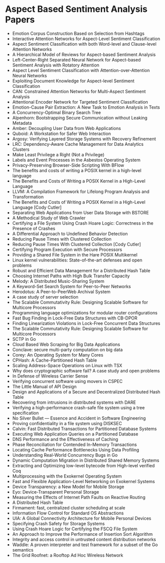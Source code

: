 # Aspect Based Sentiment Analysis Papers

<ul>

                             

 <li><a target="_blank" href="https://github.com/manjunath5496/Aspect-Based-Sentiment-Analysis-Papers/blob/master/a(1).pdf" style="text-decoration:none;">Emotion Corpus Construction Based on Selection from Hashtags</a></li>

 <li><a target="_blank" href="https://github.com/manjunath5496/Aspect-Based-Sentiment-Analysis-Papers/blob/master/a(2).pdf" style="text-decoration:none;">Interactive Attention Networks for Aspect-Level Sentiment Classification</a></li>

<li><a target="_blank" href="https://github.com/manjunath5496/Aspect-Based-Sentiment-Analysis-Papers/blob/master/a(3).pdf" style="text-decoration:none;">Aspect Sentiment Classification with both Word-level and Clause-level Attention Networks</a></li>
 <li><a target="_blank" href="https://github.com/manjunath5496/Aspect-Based-Sentiment-Analysis-Papers/blob/master/a(4).pdf" style="text-decoration:none;">A Hierarchical Model of Reviews for Aspect-based Sentiment Analysis</a></li>                              
<li><a target="_blank" href="https://github.com/manjunath5496/Aspect-Based-Sentiment-Analysis-Papers/blob/master/a(5).pdf" style="text-decoration:none;">Left-Center-Right Separated Neural Network for Aspect-based Sentiment Analysis with Rotatory Attention</a></li>
<li><a target="_blank" href="https://github.com/manjunath5496/Aspect-Based-Sentiment-Analysis-Papers/blob/master/a(6).pdf" style="text-decoration:none;">Aspect Level Sentiment Classification with Attention-over-Attention Neural Networks</a></li>
 <li><a target="_blank" href="https://github.com/manjunath5496/Aspect-Based-Sentiment-Analysis-Papers/blob/master/a(7).pdf" style="text-decoration:none;">Exploiting Document Knowledge for Aspect-level Sentiment Classification</a></li>

 <li><a target="_blank" href="https://github.com/manjunath5496/Aspect-Based-Sentiment-Analysis-Papers/blob/master/a(8).pdf" style="text-decoration:none;"> CAN: Constrained Attention Networks for Multi-Aspect Sentiment Analysis </a></li>
   <li><a target="_blank" href="https://github.com/manjunath5496/Aspect-Based-Sentiment-Analysis-Papers/blob/master/a(9).pdf" style="text-decoration:none;">Attentional Encoder Network for Targeted Sentiment Classification</a></li>
  
   
 <li><a target="_blank" href="https://github.com/manjunath5496/Aspect-Based-Sentiment-Analysis-Papers/blob/master/a(10).pdf" style="text-decoration:none;">Emotion-Cause Pair Extraction: A New Task to Emotion Analysis in Texts </a></li>                              
<li><a target="_blank" href="https://github.com/manjunath5496/Aspect-Based-Sentiment-Analysis-Papers/blob/master/a(11).pdf" style="text-decoration:none;">A Concurrency-Optimal Binary Search Tree</a></li>
<li><a target="_blank" href="https://github.com/manjunath5496/Aspect-Based-Sentiment-Analysis-Papers/blob/master/a(12).pdf" style="text-decoration:none;">Alpenhorn: Bootstrapping Secure Communication without Leaking Metadata</a></li>
<li><a target="_blank" href="https://github.com/manjunath5496/Aspect-Based-Sentiment-Analysis-Papers/blob/master/a(13).pdf" style="text-decoration:none;">Amber: Decoupling User Data from Web Applications</a></li>

<li><a target="_blank" href="https://github.com/manjunath5496/Aspect-Based-Sentiment-Analysis-Papers/blob/master/a(14).pdf" style="text-decoration:none;">Quboid: A Workstation for Safer Web Interaction</a></li>
                              
<li><a target="_blank" href="https://github.com/manjunath5496/Aspect-Based-Sentiment-Analysis-Papers/blob/master/a(15).pdf" style="text-decoration:none;">Argosy: Verifying Layered Storage Systems with
Recovery Refinement</a></li>

<li><a target="_blank" href="https://github.com/manjunath5496/Aspect-Based-Sentiment-Analysis-Papers/blob/master/a(16).pdf" style="text-decoration:none;">LRC: Dependency-Aware Cache Management
for Data Analytics Clusters</a></li>

  <li><a target="_blank" href="https://github.com/manjunath5496/Aspect-Based-Sentiment-Analysis-Papers/blob/master/a(17).pdf" style="text-decoration:none;">Make Least Privilege a Right (Not a Privilege)</a></li>   
  
<li><a target="_blank" href="https://github.com/manjunath5496/Aspect-Based-Sentiment-Analysis-Papers/blob/master/a(18).pdf" style="text-decoration:none;">Labels and Event Processes
in the Asbestos Operating System</a></li> 

  
<li><a target="_blank" href="https://github.com/manjunath5496/Aspect-Based-Sentiment-Analysis-Papers/blob/master/a(19).pdf" style="text-decoration:none;">Privacy-Preserving Browser-Side Scripting With BFlow</a></li> 

<li><a target="_blank" href="https://github.com/manjunath5496/Aspect-Based-Sentiment-Analysis-Papers/blob/master/a(20).pdf" style="text-decoration:none;">The benefits and costs of writing a
POSIX kernel in a high-level language</a></li>

<li><a target="_blank" href="https://github.com/manjunath5496/Aspect-Based-Sentiment-Analysis-Papers/blob/master/a(21).pdf" style="text-decoration:none;">The Benefits and Costs of Writing a POSIX Kernel in a High-Level Language</a></li>
<li><a target="_blank" href="https://github.com/manjunath5496/Aspect-Based-Sentiment-Analysis-Papers/blob/master/a(22).pdf" style="text-decoration:none;">LLVM: A Compilation Framework for
Lifelong Program Analysis and Transformation</a></li> 
 <li><a target="_blank" href="https://github.com/manjunath5496/Aspect-Based-Sentiment-Analysis-Papers/blob/master/a(23).pdf" style="text-decoration:none;">The Benefits and Costs of Writing a POSIX
Kernel in a High-Level Language [Cody Cutler]</a></li> 
 

   <li><a target="_blank" href="https://github.com/manjunath5496/Aspect-Based-Sentiment-Analysis-Papers/blob/master/a(24).pdf" style="text-decoration:none;">Separating Web Applications from User Data Storage with BSTORE</a></li>
 
   <li><a target="_blank" href="https://github.com/manjunath5496/Aspect-Based-Sentiment-Analysis-Papers/blob/master/a(25).pdf" style="text-decoration:none;">A Methodical Study of Web Crawler</a></li>                              
 <li><a target="_blank" href="https://github.com/manjunath5496/Aspect-Based-Sentiment-Analysis-Papers/blob/master/a(26).pdf" style="text-decoration:none;">Certifying a File System Using
Crash Hoare Logic: Correctness in the Presence of Crashes</a></li>
 <li><a target="_blank" href="https://github.com/manjunath5496/Aspect-Based-Sentiment-Analysis-Papers/blob/master/a(27).pdf" style="text-decoration:none;">A Differential Approach to
Undefined Behavior Detection</a></li>
   
 
   <li><a target="_blank" href="https://github.com/manjunath5496/Aspect-Based-Sentiment-Analysis-Papers/blob/master/a(28).pdf" style="text-decoration:none;">Reducing Pause Times with Clustered Collection</a></li>
 
   <li><a target="_blank" href="https://github.com/manjunath5496/Aspect-Based-Sentiment-Analysis-Papers/blob/master/a(29).pdf" style="text-decoration:none;">Reducing Pause Times With Clustered Collection [Cody Cutler] </a></li>                              

  <li><a target="_blank" href="https://github.com/manjunath5496/Aspect-Based-Sentiment-Analysis-Papers/blob/master/a(30).pdf" style="text-decoration:none;">Certifying Program Execution with Secure Processors</a></li>
 
   <li><a target="_blank" href="https://github.com/manjunath5496/Aspect-Based-Sentiment-Analysis-Papers/blob/master/a(31).pdf" style="text-decoration:none;">Providing a Shared File System in the Hare
POSIX Multikernel</a></li> 
    <li><a target="_blank" href="https://github.com/manjunath5496/Aspect-Based-Sentiment-Analysis-Papers/blob/master/a(32).pdf" style="text-decoration:none;">Linux kernel vulnerabilities:
State-of-the-art defenses and open problems</a></li> 

   <li><a target="_blank" href="https://github.com/manjunath5496/Aspect-Based-Sentiment-Analysis-Papers/blob/master/a(33).pdf" style="text-decoration:none;">Robust and Efficient Data Management for a Distributed Hash Table</a></li>                              

  <li><a target="_blank" href="https://github.com/manjunath5496/Aspect-Based-Sentiment-Analysis-Papers/blob/master/a(34).pdf" style="text-decoration:none;">Choosing Internet Paths with High Bulk Transfer Capacity</a></li> 
 
  <li><a target="_blank" href="https://github.com/manjunath5496/Aspect-Based-Sentiment-Analysis-Papers/blob/master/a(35).pdf" style="text-decoration:none;">Melody: A Distributed Music-Sharing System</a></li> 

  <li><a target="_blank" href="https://github.com/manjunath5496/Aspect-Based-Sentiment-Analysis-Papers/blob/master/a(36).pdf" style="text-decoration:none;">A Keyword-Set Search System for Peer-to-Peer
Networks</a></li> 
 
<li><a target="_blank" href="https://github.com/manjunath5496/Aspect-Based-Sentiment-Analysis-Papers/blob/master/a(37).pdf" style="text-decoration:none;">Herodotus: A Peer-to-PeerWeb Archival System</a></li>
 <li><a target="_blank" href="https://github.com/manjunath5496/Aspect-Based-Sentiment-Analysis-Papers/blob/master/a(38).pdf" style="text-decoration:none;">A case study of server selection</a></li>
<li><a target="_blank" href="https://github.com/manjunath5496/Aspect-Based-Sentiment-Analysis-Papers/blob/master/a(39).pdf" style="text-decoration:none;">The Scalable Commutativity Rule:
Designing Scalable Software for Multicore Processors</a></li>
 <li><a target="_blank" href="https://github.com/manjunath5496/Aspect-Based-Sentiment-Analysis-Papers/blob/master/a(40).pdf" style="text-decoration:none;">Programming language optimizations for modular router configurations</a></li>                              
<li><a target="_blank" href="https://github.com/manjunath5496/Aspect-Based-Sentiment-Analysis-Papers/blob/master/a(41).pdf" style="text-decoration:none;">Fast Bug Finding in Lock-Free Data Structures with
CB-DPOR</a></li>
<li><a target="_blank" href="https://github.com/manjunath5496/Aspect-Based-Sentiment-Analysis-Papers/blob/master/a(42).pdf" style="text-decoration:none;">Finding Linearization Violations in Lock-Free
Concurrent Data Structures</a></li>
 
  <li><a target="_blank" href="https://github.com/manjunath5496/Aspect-Based-Sentiment-Analysis-Papers/blob/master/a(43).pdf" style="text-decoration:none;">The Scalable Commutativity Rule:
Designing Scalable Software for Multicore Processors</a></li>
 <li><a target="_blank" href="https://github.com/manjunath5496/Aspect-Based-Sentiment-Analysis-Papers/blob/master/a(44).pdf" style="text-decoration:none;">SCTP in Go</a></li>
   <li><a target="_blank" href="https://github.com/manjunath5496/Aspect-Based-Sentiment-Analysis-Papers/blob/master/a(45).pdf" style="text-decoration:none;">Cloud Based Web Scraping for Big Data Applications</a></li>  
   
<li><a target="_blank" href="https://github.com/manjunath5496/Aspect-Based-Sentiment-Analysis-Papers/blob/master/a(46).pdf" style="text-decoration:none;">Conclave: secure multi-party computation on big data</a></li> 
                             
<li><a target="_blank" href="https://github.com/manjunath5496/Aspect-Based-Sentiment-Analysis-Papers/blob/master/a(47).pdf" style="text-decoration:none;">Corey: An Operating System for Many Cores</a></li>
<li><a target="_blank" href="https://github.com/manjunath5496/Aspect-Based-Sentiment-Analysis-Papers/blob/master/a(48).pdf" style="text-decoration:none;">CPHash: A Cache-Partitioned Hash Table</a></li>

<li><a target="_blank" href="https://github.com/manjunath5496/Aspect-Based-Sentiment-Analysis-Papers/blob/master/a(49).pdf" style="text-decoration:none;">Scaling Address-Space Operations on Linux with
TSX</a></li>
                              
<li><a target="_blank" href="https://github.com/manjunath5496/Aspect-Based-Sentiment-Analysis-Papers/blob/master/a(50).pdf" style="text-decoration:none;">Why does cryptographic software fail?
A case study and open problems</a></li>
<li><a target="_blank" href="https://github.com/manjunath5496/Aspect-Based-Sentiment-Analysis-Papers/blob/master/a(51).pdf" style="text-decoration:none;">In Defense of Wireless Carrier Sense</a></li>
<li><a target="_blank" href="https://github.com/manjunath5496/Aspect-Based-Sentiment-Analysis-Papers/blob/master/a(52).pdf" style="text-decoration:none;">Verifying concurrent software using movers in CSPEC</a></li>

<li><a target="_blank" href="https://github.com/manjunath5496/Aspect-Based-Sentiment-Analysis-Papers/blob/master/a(53).pdf" style="text-decoration:none;">The Little Manual of
API Design</a></li>
 
<li><a target="_blank" href="https://github.com/manjunath5496/Aspect-Based-Sentiment-Analysis-Papers/blob/master/a(54).pdf" style="text-decoration:none;">Design and Applications of a Secure and Decentralized Distributed Hash Table </a></li>

<li><a target="_blank" href="https://github.com/manjunath5496/Aspect-Based-Sentiment-Analysis-Papers/blob/master/a(55).pdf" style="text-decoration:none;">Recovering from intrusions in distributed systems with DARE</a></li>
 
  <li><a target="_blank" href="https://github.com/manjunath5496/Aspect-Based-Sentiment-Analysis-Papers/blob/master/a(56).pdf" style="text-decoration:none;">Verifying a high-performance crash-safe file system using a tree specification </a></li>                              

  <li><a target="_blank" href="https://github.com/manjunath5496/Aspect-Based-Sentiment-Analysis-Papers/blob/master/a(57).pdf" style="text-decoration:none;">No Silver Bullet — Essence and Accident in Software Engineering</a></li>
 
   <li><a target="_blank" href="https://github.com/manjunath5496/Aspect-Based-Sentiment-Analysis-Papers/blob/master/a(58).pdf" style="text-decoration:none;">Proving confidentiality in a file system using DISKSEC</a></li>
    <li><a target="_blank" href="https://github.com/manjunath5496/Aspect-Based-Sentiment-Analysis-Papers/blob/master/a(59).pdf" style="text-decoration:none;">Calvin: Fast Distributed Transactions
for Partitioned Database Systems</a></li>
 
  <li><a target="_blank" href="https://github.com/manjunath5496/Aspect-Based-Sentiment-Analysis-Papers/blob/master/a(60).pdf" style="text-decoration:none;">Executing Web Application Queries on a Partitioned Database </a></li>
 
   <li><a target="_blank" href="https://github.com/manjunath5496/Aspect-Based-Sentiment-Analysis-Papers/blob/master/a(61).pdf" style="text-decoration:none;">DNS Performance and the Effectiveness of Caching</a></li>
 
   <li><a target="_blank" href="https://github.com/manjunath5496/Aspect-Based-Sentiment-Analysis-Papers/blob/master/a(62).pdf" style="text-decoration:none;">Phase Reconciliation for Contended In-Memory Transactions</a></li>
 
   <li><a target="_blank" href="https://github.com/manjunath5496/Aspect-Based-Sentiment-Analysis-Papers/blob/master/a(63).pdf" style="text-decoration:none;">Locating Cache Performance Bottlenecks Using Data Profiling</a></li>                              

  <li><a target="_blank" href="https://github.com/manjunath5496/Aspect-Based-Sentiment-Analysis-Papers/blob/master/a(64).pdf" style="text-decoration:none;">Understanding Real-World Concurrency Bugs in Go</a></li>
 
   <li><a target="_blank" href="https://github.com/manjunath5496/Aspect-Based-Sentiment-Analysis-Papers/blob/master/a(65).pdf" style="text-decoration:none;">Dynamic Computation Migration
in Distributed Shared Memory Systems </a></li> 

   <li><a target="_blank" href="https://github.com/manjunath5496/Aspect-Based-Sentiment-Analysis-Papers/blob/master/a(66).pdf" style="text-decoration:none;">Extracting and Optimizing low-level bytecode from High-level verified Coq</a></li> 
 
   <li><a target="_blank" href="https://github.com/manjunath5496/Aspect-Based-Sentiment-Analysis-Papers/blob/master/a(67).pdf" style="text-decoration:none;">Multiprocessing with the Exokernel Operating System</a></li>                              

  <li><a target="_blank" href="https://github.com/manjunath5496/Aspect-Based-Sentiment-Analysis-Papers/blob/master/a(68).pdf" style="text-decoration:none;">Fast and Flexible Application-Level
Networking on Exokernel Systems</a></li> 
 
  
   <li><a target="_blank" href="https://github.com/manjunath5496/Aspect-Based-Sentiment-Analysis-Papers/blob/master/a(69).pdf" style="text-decoration:none;">Device Transparency: a New Model for Mobile Storage</a></li>                              

  <li><a target="_blank" href="https://github.com/manjunath5496/Aspect-Based-Sentiment-Analysis-Papers/blob/master/a(70).pdf" style="text-decoration:none;">Eyo: Device-Transparent Personal Storage</a></li> 
  
 
 <li><a target="_blank" href="https://github.com/manjunath5496/Aspect-Based-Sentiment-Analysis-Papers/blob/master/a(71).pdf" style="text-decoration:none;">Measuring the Effects of Internet Path Faults on
Reactive Routing</a></li>
 
 <li><a target="_blank" href="https://github.com/manjunath5496/Aspect-Based-Sentiment-Analysis-Papers/blob/master/a(72).pdf" style="text-decoration:none;">A Distributed Hash Table</a></li> 
 
 
 <li><a target="_blank" href="https://github.com/manjunath5496/Aspect-Based-Sentiment-Analysis-Papers/blob/master/a(73).pdf" style="text-decoration:none;">Firmament: fast, centralized cluster scheduling at scale</a></li>
  <li><a target="_blank" href="https://github.com/manjunath5496/Aspect-Based-Sentiment-Analysis-Papers/blob/master/a(74).pdf" style="text-decoration:none;">Information Flow Control for Standard OS Abstractions</a></li>
    <li><a target="_blank" href="https://github.com/manjunath5496/Aspect-Based-Sentiment-Analysis-Papers/blob/master/a(75).pdf" style="text-decoration:none;">UIA: A Global Connectivity Architecture
for Mobile Personal Devices</a></li>                        
<li><a target="_blank" href="https://github.com/manjunath5496/Aspect-Based-Sentiment-Analysis-Papers/blob/master/a(76).pdf" style="text-decoration:none;">Specifying Crash Safety for Storage Systems</a></li>

 <li><a target="_blank" href="https://github.com/manjunath5496/Aspect-Based-Sentiment-Analysis-Papers/blob/master/a(77).pdf" style="text-decoration:none;">Using Crash Hoare Logic for Certifying the FSCQ File System</a></li> 
 
 
 <li><a target="_blank" href="https://github.com/manjunath5496/Aspect-Based-Sentiment-Analysis-Papers/blob/master/a(78).pdf" style="text-decoration:none;">An Approach to Improve the Performance
of Insertion Sort Algorithm</a></li>
  <li><a target="_blank" href="https://github.com/manjunath5496/Aspect-Based-Sentiment-Analysis-Papers/blob/master/a(79).pdf" style="text-decoration:none;">Integrity and access control in untrusted content distribution networks</a></li>


 <li><a target="_blank" href="https://github.com/manjunath5496/Aspect-Based-Sentiment-Analysis-Papers/blob/master/a(80).pdf" style="text-decoration:none;">Waddle: A proven interpreter and test framework
for a subset of the Go semantics</a></li> 
 
 
 <li><a target="_blank" href="https://github.com/manjunath5496/Aspect-Based-Sentiment-Analysis-Papers/blob/master/a(81).pdf" style="text-decoration:none;">The Grid Roofnet:
a Rooftop Ad Hoc Wireless Network</a></li>
  </ul>
    
    
    
